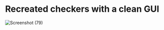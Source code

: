 # Recreated checkers with a clean GUI
![Screenshot (79)](https://user-images.githubusercontent.com/84197552/224571757-e12042ea-d6e1-4a04-915c-0dd17822be98.png)
